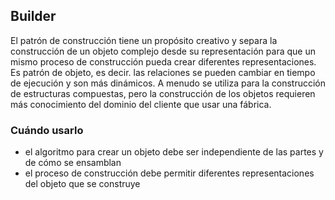 ## Builder

El patrón de construcción tiene un propósito creativo y separa la construcción de un objeto complejo
desde su representación para que un mismo proceso de construcción pueda crear diferentes
representaciones. Es patrón de objeto, es decir. las relaciones se pueden cambiar en tiempo de ejecución
y son más dinámicos. A menudo se utiliza para la construcción de estructuras compuestas, pero la construcción
de los objetos requieren más conocimiento del dominio del cliente que usar una fábrica.

### Cuándo usarlo

* el algoritmo para crear un objeto debe ser independiente de las partes y de cómo se ensamblan
* el proceso de construcción debe permitir diferentes representaciones del objeto que se construye